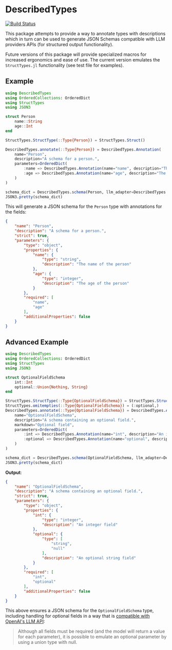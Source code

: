 # DescribedTypes

[![Build Status](https://github.com/algunion/DescribedTypes.jl/actions/workflows/CI.yml/badge.svg?branch=main)](https://github.com/algunion/DescribedTypes.jl/actions/workflows/CI.yml?query=branch%3Amain)

This package attempts to provide a way to annotate types with descriptions which in turn can be used to generate JSON Schemas compatible with LLM providers APIs (for structured output functionality).

Future versions of this package will provide specialized macros for increased ergonomics and ease of use. The current version emulates the `StructTypes.jl` functionality (see test file for examples).

## Example

```julia
using DescribedTypes
using OrderedCollections: OrderedDict
using StructTypes
using JSON3

struct Person
    name::String
    age::Int
end

StructTypes.StructType(::Type{Person}) = StructTypes.Struct()

DescribedTypes.annotate(::Type{Person}) = DescribedTypes.Annotation(
    name="Person",
    description="A schema for a person.",
    parameters=OrderedDict(
        :name => DescribedTypes.Annotation(name="name", description="The name of the person"),
        :age => DescribedTypes.Annotation(name="age", description="The age of the person")
    )
)

schema_dict = DescribedTypes.schema(Person, llm_adapter=DescribedTypes.OPENAI)
JSON3.pretty(schema_dict)
```

This will generate a JSON schema for the `Person` type with annotations for the fields:

```json
{
    "name": "Person",
    "description": "A schema for a person.",
    "strict": true,
    "parameters": {
        "type": "object",
        "properties": {
            "name": {
                "type": "string",
                "description": "The name of the person"
            },
            "age": {
                "type": "integer",
                "description": "The age of the person"
            }
        },
        "required": [
            "name",
            "age"
        ],
        "additionalProperties": false
    }
}
```

## Advanced Example

```julia
using DescribedTypes
using OrderedCollections: OrderedDict
using StructTypes
using JSON3

struct OptionalFieldSchema
    int::Int
    optional::Union{Nothing, String}
end

StructTypes.StructType(::Type{OptionalFieldSchema}) = StructTypes.Struct()
StructTypes.omitempties(::Type{OptionalFieldSchema}) = (:optional,)
DescribedTypes.annotate(::Type{OptionalFieldSchema}) = DescribedTypes.Annotation(
    name="OptionalFieldSchema",
    description="A schema containing an optional field.",
    markdown="Optional field",
    parameters=OrderedDict(
        :int => DescribedTypes.Annotation(name="int", description="An integer field"),
        :optional => DescribedTypes.Annotation(name="optional", description="An optional string field")
    )
)

schema_dict = DescribedTypes.schema(OptionalFieldSchema, llm_adapter=DescribedTypes.OPENAI)
JSON3.pretty(schema_dict)
```

**Output**:
```json
{
    "name": "OptionalFieldSchema",
    "description": "A schema containing an optional field.",
    "strict": true,
    "parameters": {
        "type": "object",
        "properties": {
            "int": {
                "type": "integer",
                "description": "An integer field"
            },
            "optional": {
                "type": [
                    "string",
                    "null"
                ],
                "description": "An optional string field"
            }
        },
        "required": [
            "int",
            "optional"
        ],
        "additionalProperties": false
    }
}
```

This above ensures a JSON schema for the `OptionalFieldSchema` type, including handling for optional fields in a way that is [compatible with OpenAI's LLM API](https://platform.openai.com/docs/guides/structured-outputs/supported-schemas?format=without-parse#all-fields-must-be-required):
> Although all fields must be required (and the model will return a value for each parameter), it is possible to emulate an optional parameter by using a union type with null.


